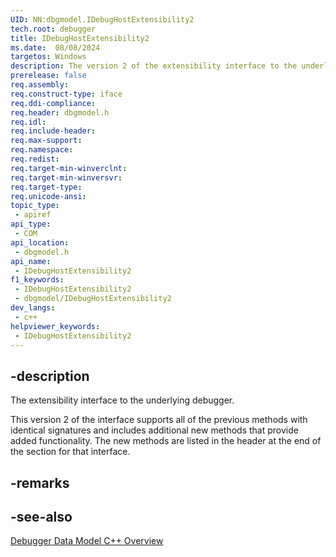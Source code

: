 ```yaml
---
UID: NN:dbgmodel.IDebugHostExtensibility2
tech.root: debugger
title: IDebugHostExtensibility2
ms.date:  08/08/2024
targetos: Windows
description: The version 2 of the extensibility interface to the underlying debugger. 
prerelease: false
req.assembly: 
req.construct-type: iface
req.ddi-compliance: 
req.header: dbgmodel.h
req.idl: 
req.include-header: 
req.max-support: 
req.namespace: 
req.redist: 
req.target-min-winverclnt: 
req.target-min-winversvr: 
req.target-type: 
req.unicode-ansi: 
topic_type:
 - apiref
api_type:
 - COM
api_location:
 - dbgmodel.h
api_name:
 - IDebugHostExtensibility2
f1_keywords:
 - IDebugHostExtensibility2
 - dbgmodel/IDebugHostExtensibility2
dev_langs:
 - c++
helpviewer_keywords:
 - IDebugHostExtensibility2
---
```


## -description

The extensibility interface to the underlying debugger.

This version 2 of the interface supports all of the previous methods with identical signatures and includes additional new methods that provide added functionality. The new methods are listed in the header at the end of the section for that interface.

## -remarks

## -see-also

[Debugger Data Model C++ Overview](/windows-hardware/drivers/debugger/data-model-cpp-overview)

